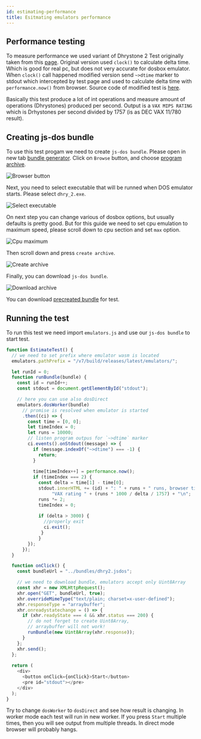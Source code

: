 ```yaml
---
id: estimating-performance
title: Esitmating emulators performance
---
```


## Performance testing

To measure performance we used variant of Dhrystone 2 Test originally taken from this [page](http://www.roylongbottom.org.uk/dhrystone%20results.htm). Original version used `clock()` to calculate delta time. Which is good for real pc, but does not very accurate for dosbox emulator. When `clock()` call happened modified version send `~>dtime` marker to stdout which intercepted by test page and used to calculate delta time with `performance.now()` from browser. Source code of modified test is [here](https://github.com/caiiiycuk/js-dos/tree/6.22/programms/dhry2).

Basically this test produce a lot of int operations and measure amount of operations (Dhrystones) produced per second. Output is a `VAX MIPS RATING` which is Drhystones per second divided by 1757 (is as DEC VAX 11/780 result).

## Creating js-dos bundle

To use this test progam we need to create `js-dos bundle`.
Please open in new tab [bundle generator](https://dos.zone/en/studio). 
Click on `Browse` button, and choose [program archive](../bundles/dhry2.zip).

![Browser button](../img/bundle_guide_1.jpg)

Next, you need to select executable that will be runned when DOS emulator starts. Please select `dhry_2.exe`.

![Select executable](../img/bundle_guide_2.jpg)

On next step you can change various of dosbox options, but usually defaults is pretty good. But for this guide we need 
to set cpu emulation to maximum speed, please scroll down to cpu section and set `max` option.

![Cpu maximum](../img/bundle_guide_5.jpg)

Then scroll down and press `create archive`.

![Create archive](../img/bundle_guide_3.jpg)

Finally, you can download `js-dos bundle`.

![Download archive](../img/bundle_guide_4.jpg)

You can download [precreated bundle](../bundles/dhry2.jsdos) for test.
## Running the test

To run this test we need import `emulators.js` and use our `js-dos bundle` to start test.

```js live
function EstimateTest() {
  // we need to set prefix where emulator wasm is located
  emulators.pathPrefix = "/v7/build/releases/latest/emulators/";

  let runId = 0;
  function runBundle(bundle) {
    const id = runId++;
    const stdout = document.getElementById("stdout");

    // here you can use also dosDirect
    emulators.dosWorker(bundle)
      // promise is resolved when emulator is started 
      .then((ci) => {
        const time = [0, 0];
        let timeIndex = 0;
        let runs = 10000; 
        // listen program outpus for `~>dtime` marker
        ci.events().onStdout((message) => {
          if (message.indexOf("~>dtime") === -1) {
            return;
          }
          
          time[timeIndex++] = performance.now();
          if (timeIndex === 2) {
            const delta = time[1] - time[0];
            stdout.innerHTML += (id) + ": " + runs + " runs, browser time " + delta + " ms, " +
                 "VAX rating " + (runs * 1000 / delta / 1757) + "\n";
            runs *= 2;
            timeIndex = 0;
               
            if (delta > 3000) {
              //properly exit
              ci.exit();
             }
            }
        });
      });
  }

  function onClick() {
    const bundleUrl = "../bundles/dhry2.jsdos";

    // we need to download bundle, emulators accept only Uint8Array
    const xhr = new XMLHttpRequest();
    xhr.open("GET", bundleUrl, true);
    xhr.overrideMimeType("text/plain; charset=x-user-defined");
    xhr.responseType = "arraybuffer";
    xhr.onreadystatechange = () => {
      if (xhr.readyState === 4 && xhr.status === 200) {
        // do not forget to create Uint8Array, 
        // arraybuffer will not work!
        runBundle(new Uint8Array(xhr.response));
      }
    };
    xhr.send();
  };
  
  return (
    <div>
      <button onClick={onClick}>Start</button>
      <pre id="stdout"></pre>
    </div>
  );
}
```


Try to change `dosWorker` to `dosDirect` and see how result is changing.
In worker mode each test will run in new worker. If you press `Start` multiple times,
then you will see output from multiple threads. In direct mode browser will probably hangs.

